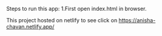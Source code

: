 
Steps to run this app:
1.First open index.html in browser.

This project hosted on netlify to see click on https://anisha-chavan.netlify.app/


